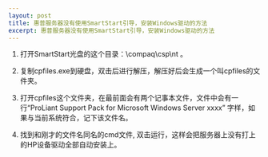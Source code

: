 ```yaml
---
layout: post
title: 惠普服务器没有使用SmartStart引导，安装Windows驱动的方法
excerpt: 惠普服务器没有使用SmartStart引导，安装Windows驱动的方法
---
```


1. 打开SmartStart光盘的这个目录：\compaq\csp\nt 。

2. 复制cpfiles.exe到硬盘，双击后进行解压，解压好后会生成一个叫cpfiles的文件夹。

3. 打开cpfiles这个文件夹，在最前面会有两个记事本文件，文件中会有一行“ProLiant Support Pack for Microsoft Windows Server xxxx” 字样，如果与当前系统符合，记下该文件名。

4. 找到和刚才的文件名同名的cmd文件, 双击运行，这样会把服务器上没有打上的HP设备驱动全部自动安装上。